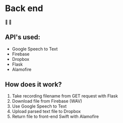 # Back end 
#### :microphone: :memo:

## API's used:
- Google Speech to Text 
- Firebase
- Dropbox
- Flask
- Alamofire

## How does it work?
1. Take recording filename from GET request with Flask
2. Download file from Firebase (WAV)
3. Use Google Speech to Text
4. Upload parsed text file to Dropbox
5. Return file to front-end Swift with Alamofire
